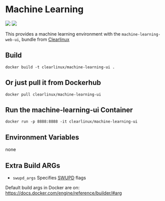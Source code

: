 Machine Learning
================
[![](https://images.microbadger.com/badges/image/clearlinux/machine-learning-ui.svg)](http://microbadger.com/images/clearlinux/machine-learning-ui "Get your own image badge on microbadger.com")
[![](https://images.microbadger.com/badges/version/clearlinux/machine-learning-ui.svg)](http://microbadger.com/images/clearlinux/machine-learning-ui "Get your own version badge on microbadger.com")

This provides a machine learning environment with the `machine-learning-web-ui`,
bundle from [Clearlinux](https://clearlinux.org/documentation/bundles_overview.html)

Build
-----
```
docker build -t clearlinux/machine-learning-ui .
```

Or just pull it from Dockerhub
------------------------------
```
docker pull clearlinux/machine-learning-ui
```

Run the machine-learning-ui Container
----------------------------------
```
docker run -p 8888:8888 -it clearlinux/machine-learning-ui
```

Environment Variables
---------------------
none

Extra Build ARGs
----------------
- ``swupd_args`` Specifies [SWUPD](https://github.com/clearlinux/swupd-client/blob/master/docs/swupd.1.rst#options) flags

Default build args in Docker are on: https://docs.docker.com/engine/reference/builder/#arg
